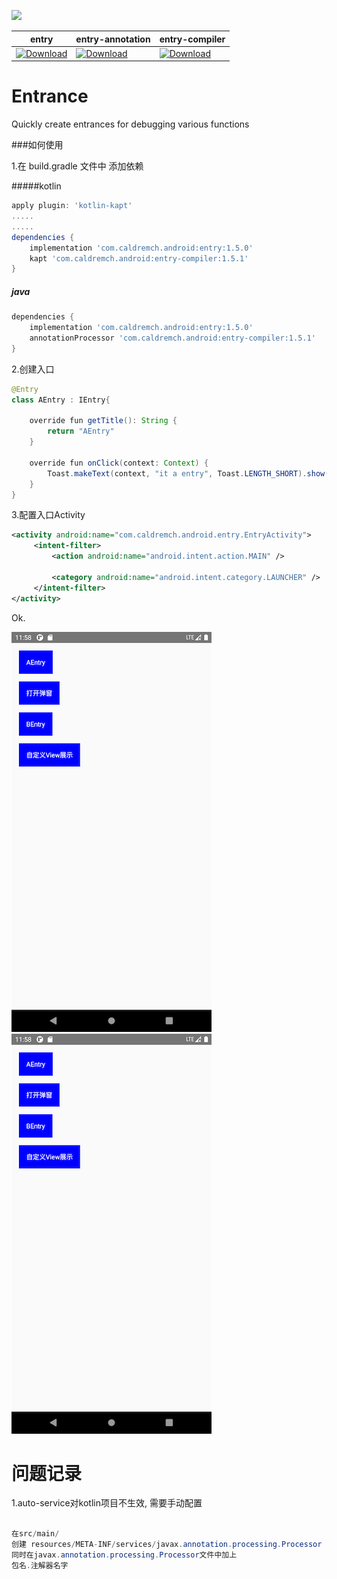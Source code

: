 

[![](https://jitpack.io/v/caldremch/entrances.svg)](https://jitpack.io/#caldremch/entrances)

|                            entry                             |                       entry-annotation                       | entry-compiler |
| --- | --- | --- |
| [ ![Download](https://api.bintray.com/packages/caldremch/maven/entry/images/download.svg) ](https://bintray.com/caldremch/maven/entry/_latestVersion) | [ ![Download](https://api.bintray.com/packages/caldremch/maven/entry-annotation/images/download.svg?version=1.3.0) ](https://bintray.com/caldremch/maven/entry-annotation/1.3.0/link) |[ ![Download](https://api.bintray.com/packages/caldremch/maven/entry-compiler/images/download.svg) ](https://bintray.com/caldremch/maven/entry-compiler/_latestVersion)|




# Entrance

Quickly create entrances for debugging various functions





###如何使用

1.在 build.gradle 文件中 添加依赖

#####kotlin

```groovy
apply plugin: 'kotlin-kapt'
.....
.....
dependencies {
	implementation 'com.caldremch.android:entry:1.5.0'
	kapt 'com.caldremch.android:entry-compiler:1.5.1'
}
```

##### java

```groovy
dependencies {
	implementation 'com.caldremch.android:entry:1.5.0'
	annotationProcessor 'com.caldremch.android:entry-compiler:1.5.1'
}  
```



2.创建入口

```java
@Entry
class AEntry : IEntry{
    
    override fun getTitle(): String {
        return "AEntry"
    }

    override fun onClick(context: Context) {
        Toast.makeText(context, "it a entry", Toast.LENGTH_SHORT).show()
    }
}
```



3.配置入口Activity

```xml
<activity android:name="com.caldremch.android.entry.EntryActivity">      
     <intent-filter>                                                      
         <action android:name="android.intent.action.MAIN" />             
                                                                          
         <category android:name="android.intent.category.LAUNCHER" />     
     </intent-filter>                                                     
</activity>                                                              
```



Ok.



![](img/entrance.png)![](img/entrance.png)



# 问题记录

1.auto-service对kotlin项目不生效, 需要手动配置

```java

在src/main/
创建 resources/META-INF/services/javax.annotation.processing.Processor
同时在javax.annotation.processing.Processor文件中加上
包名.注解器名字

```
